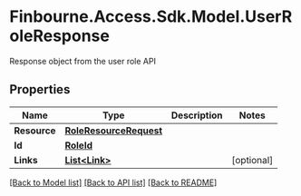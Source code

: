 # Finbourne.Access.Sdk.Model.UserRoleResponse
Response object from the user role API

## Properties

Name | Type | Description | Notes
------------ | ------------- | ------------- | -------------
**Resource** | [**RoleResourceRequest**](RoleResourceRequest.md) |  | 
**Id** | [**RoleId**](RoleId.md) |  | 
**Links** | [**List&lt;Link&gt;**](Link.md) |  | [optional] 

[[Back to Model list]](../README.md#documentation-for-models) [[Back to API list]](../README.md#documentation-for-api-endpoints) [[Back to README]](../README.md)

